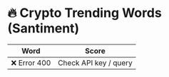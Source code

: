 # 🔥 Crypto Trending Words (Santiment)

| Word | Score |
|------|-------|
| ❌ Error 400 | Check API key / query |